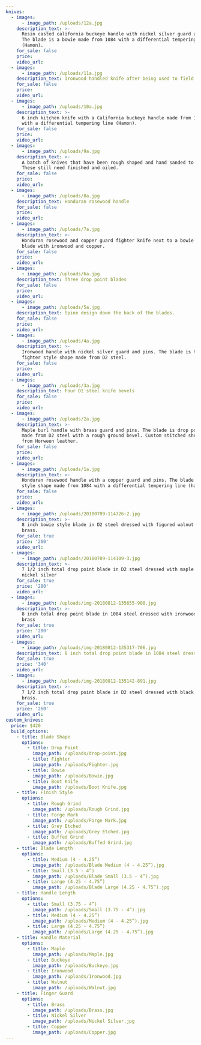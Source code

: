 ```yaml
---
knives:
  - images:
      - image_path: /uploads/12a.jpg
    description_text: >-
      Resin casted california buckeye handle with nickel silver guard and pins.
      The blade is a bowie made from 1084 with a differential tempering line
      (Hamon).
    for_sale: false
    price:
    video_url:
  - images:
      - image_path: /uploads/11a.jpg
    description_text: Ironwood handled knife after being used to field dress an elk
    for_sale: false
    price:
    video_url:
  - images:
      - image_path: /uploads/10a.jpg
    description_text: >-
      6 inch kitchen knife with a California buckeye handle made from 1084 steel
      with a differential tempering line (Hamon).
    for_sale: false
    price:
    video_url:
  - images:
      - image_path: /uploads/9a.jpg
    description_text: >-
      A batch of knives that have been rough shaped and hand sanded to 120 grit.
      These still need finished and oiled.
    for_sale: false
    price:
    video_url:
  - images:
      - image_path: /uploads/8a.jpg
    description_text: Honduran rosewood handle
    for_sale: false
    price:
    video_url:
  - images:
      - image_path: /uploads/7a.jpg
    description_text: >-
      Honduran rosewood and copper guard fighter knife next to a bowie style
      blade with ironwood and copper.
    for_sale: false
    price:
    video_url:
  - images:
      - image_path: /uploads/6a.jpg
    description_text: Three drop point blades
    for_sale: false
    price:
    video_url:
  - images:
      - image_path: /uploads/5a.jpg
    description_text: Spine design down the back of the blades.
    for_sale: false
    price:
    video_url:
  - images:
      - image_path: /uploads/4a.jpg
    description_text: >-
      Ironwood handle with nickel silver guard and pins. The blade is the
      fighter style shape made from D2 steel.
    for_sale: false
    price:
    video_url:
  - images:
      - image_path: /uploads/3a.jpg
    description_text: Four D2 steel knife bevels
    for_sale: false
    price:
    video_url:
  - images:
      - image_path: /uploads/2a.jpg
    description_text: >-
      Maple burl handle with brass guard and pins. The blade is drop point shape
      made from D2 steel with a rough ground bevel. Custom stitched sheath made
      from Horween leather.
    for_sale: false
    price:
    video_url:
  - images:
      - image_path: /uploads/1a.jpg
    description_text: >-
      Honduran rosewood handle with a copper guard and pins. The blade is bowie
      style shape made from 1084 with a differential tempering line (hamon).
    for_sale: false
    price:
    video_url:
  - images:
      - image_path: /uploads/20180709-114726-2.jpg
    description_text: >-
      8 inch bowie style blade in D2 steel dressed with figured walnut and
      brass.
    for_sale: true
    price: '260'
    video_url:
  - images:
      - image_path: /uploads/20180709-114109-3.jpg
    description_text: >-
      7 1/2 inch total drop point blade in D2 steel dressed with maple burl and
      nickel silver
    for_sale: true
    price: '280'
    video_url:
  - images:
      - image_path: /uploads/img-20180812-135655-908.jpg
    description_text: >-
      8 inch total drop point blade in 1084 steel dressed with ironwood and
      brass
    for_sale: true
    price: '280'
    video_url:
  - images:
      - image_path: /uploads/img-20180812-135317-706.jpg
    description_text: 8 inch total drop point blade in 1084 steel dressed with antler and copper
    for_sale: true
    price: '340'
    video_url:
  - images:
      - image_path: /uploads/img-20180812-135142-891.jpg
    description_text: >-
      7 1/2 inch total drop point blade in D2 steel dressed with black ash and
      brass.
    for_sale: true
    price: '260'
    video_url:
custom_knives:
  price: $420
  build_options:
    - title: Blade Shape
      options:
        - title: Drop Point
          image_path: /uploads/drop-point.jpg
        - title: Fighter
          image_path: /uploads/Fighter.jpg
        - title: Bowie
          image_path: /uploads/Bowie.jpg
        - title: Boot Knife
          image_path: /uploads/Boot Knife.jpg
    - title: Finish Style
      options:
        - title: Rough Grind
          image_path: /uploads/Rough Grind.jpg
        - title: Forge Mark
          image_path: /uploads/Forge Mark.jpg
        - title: Grey Etched
          image_path: /uploads/Grey Etched.jpg
        - title: Buffed Grind
          image_path: /uploads/Buffed Grind.jpg
    - title: Blade Length
      options:
        - title: Medium (4 - 4.25”)
          image_path: /uploads/Blade Medium (4 - 4.25”).jpg
        - title: Small (3.5 - 4”)
          image_path: /uploads/Blade Small (3.5 - 4”).jpg
        - title: Large (4.25 - 4.75”)
          image_path: /uploads/Blade Large (4.25 - 4.75”).jpg
    - title: Handle Length
      options:
        - title: Small (3.75 - 4”)
          image_path: /uploads/Small (3.75 - 4”).jpg
        - title: Medium (4 - 4.25”)
          image_path: /uploads/Medium (4 - 4.25”).jpg
        - title: Large (4.25 - 4.75”)
          image_path: /uploads/Large (4.25 - 4.75”).jpg
    - title: Handle Material
      options:
        - title: Maple
          image_path: /uploads/Maple.jpg
        - title: Buckeye
          image_path: /uploads/Buckeye.jpg
        - title: Ironwood
          image_path: /uploads/Ironwood.jpg
        - title: Walnut
          image_path: /uploads/Walnut.jpg
    - title: Finger Guard
      options:
        - title: Brass
          image_path: /uploads/Brass.jpg
        - title: Nickel Silver
          image_path: /uploads/Nickel Silver.jpg
        - title: Copper
          image_path: /uploads/Copper.jpg
---
```

